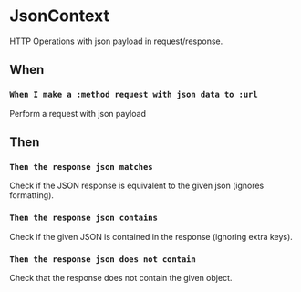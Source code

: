 # JsonContext
HTTP Operations with json payload in request/response.

## When
### `When I make a :method request with json data to :url`
Perform a request with json payload

## Then
### `Then the response json matches`
Check if the JSON response is equivalent to the given json (ignores formatting).
### `Then the response json contains`
Check if the given JSON is contained in the response (ignoring extra keys).
### `Then the response json does not contain`
Check that the response does not contain the given object.
